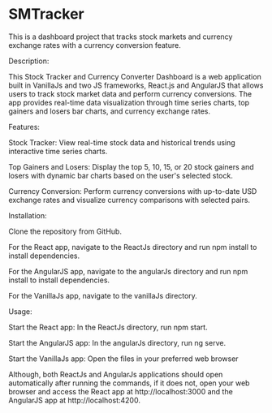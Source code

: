 # SMTracker
This is a dashboard project that tracks stock markets and currency exchange rates with a currency conversion feature.

Description:

This Stock Tracker and Currency Converter Dashboard is a web application built in VanillaJs and two JS frameworks, React.js and AngularJS that allows users to track stock market data and perform currency conversions. The app provides real-time data visualization through time series charts, top gainers and losers bar charts, and currency exchange rates.

Features:

Stock Tracker: View real-time stock data and historical trends using interactive time series charts.

Top Gainers and Losers: Display the top 5, 10, 15, or 20 stock gainers and losers with dynamic bar charts based on the user's selected stock.

Currency Conversion: Perform currency conversions with up-to-date USD exchange rates and visualize currency comparisons with selected pairs.

Installation:

Clone the repository from GitHub.

For the React app, navigate to the ReactJs directory and run npm install to install dependencies.

For the AngularJS app, navigate to the angularJs directory and run npm install to install dependencies.

For the VanillaJs app, navigate to the vanillaJs directory.

Usage:

Start the React app: In the ReactJs directory, run npm start.

Start the AngularJS app: In the angularJs directory, run ng serve.

Start the VanillaJs app: Open the files in your preferred web browser

Although, both ReactJs and AngularJs applications should open automatically after running the commands, if it does not, open your web browser and access the React app at http://localhost:3000 and the AngularJS app at http://localhost:4200.


